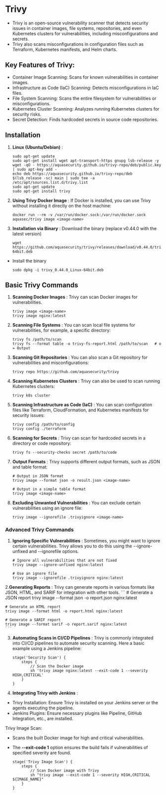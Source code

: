 # Trivy
- Trivy is an open-source vulnerability scanner that detects security issues in container images, file systems, repositories, and even Kubernetes clusters for vulnerabilities, including misconfigurations and secrets. 
- Trivy also scans misconfigurations in configuration files such as Terraform, Kubernetes manifests, and Helm charts.

## Key Features of Trivy:
- Container Image Scanning: Scans for known vulnerabilities in container images.
- Infrastructure as Code (IaC) Scanning: Detects misconfigurations in IaC files.
- File System Scanning: Scans the entire filesystem for vulnerabilities or misconfigurations.
- Kubernetes Cluster Scanning: Analyzes running Kubernetes clusters for security risks.
- Secret Detection: Finds hardcoded secrets in source code repositories.

## Installation 
1. **Linux (Ubuntu/Debian)** :
    ```
    sudo apt-get update
    sudo apt-get install wget apt-transport-https gnupg lsb-release -y
    wget -qO - https://aquasecurity.github.io/trivy-repo/deb/public.key | sudo apt-key add -
    echo deb https://aquasecurity.github.io/trivy-repo/deb $(lsb_release -sc) main | sudo tee -a /etc/apt/sources.list.d/trivy.list
    sudo apt-get update
    sudo apt-get install trivy
    ```

2. **Using Trivy Docker Image** : If Docker is installed, you can use Trivy without installing it directly on the host machine:

    ```
    docker run --rm -v /var/run/docker.sock:/var/run/docker.sock aquasec/trivy image <image-name>
    ```

3. **Installation via Binary** : Download the binary (replace v0.44.0 with the latest version)
    ```
    wget https://github.com/aquasecurity/trivy/releases/download/v0.44.0/trivy_0.44.0_Linux-64bit.deb
    ```
    
- Install the binary
    ```
    sudo dpkg -i trivy_0.44.0_Linux-64bit.deb
    ```

## Basic Trivy Commands

1. **Scanning Docker Images** : Trivy can scan Docker images for vulnerabilities.
    ```
    trivy image <image-name>
    trivy image nginx:latest
    ```

2. **Scanning File Systems** : You can scan local file systems for vulnerabilities, for example, a specific directory:
    ```
    trivy fs /path/to/scan
    trivy fs --format table -o trivy-fs-report.html /path/to/scan   # o = Output
    ```

3. **Scanning Git Repositories** : You can also scan a Git repository for vulnerabilities and misconfigurations:
    ```
    trivy repo https://github.com/aquasecurity/trivy
    ```

4. **Scanning Kubernetes Clusters** : Trivy can also be used to scan running Kubernetes clusters:
    ```
    trivy k8s cluster
    ```

5. **Scanning Infrastructure as Code (IaC)** : You can scan configuration files like Terraform, CloudFormation, and Kubernetes manifests for security issues:
    ```
    trivy config /path/to/config
    trivy config ./terraform
    ```

6. **Scanning for Secrets** : Trivy can scan for hardcoded secrets in a directory or code repository:
    ```
    trivy fs --security-checks secret /path/to/code
    ```

7. **Output Formats** : Trivy supports different output formats, such as JSON and table format:
    ```
    # Output in JSON format
    trivy image --format json -o result.json <image-name>

    # Output in a simple table format
    trivy image <image-name>
    ```

8. **Excluding Unwanted Vulnerabilities** : You can exclude certain vulnerabilities using an ignore file:
    ```
    trivy image --ignorefile .trivyignore <image-name>
    ```

### Advanced Trivy Commands
1. **Ignoring Specific Vulnerabilities** : Sometimes, you might want to ignore certain vulnerabilities. Trivy allows you to do this using the --ignore-unfixed and --ignorefile options.
    ```
    # Ignore all vulnerabilities that are not fixed
    trivy image --ignore-unfixed nginx:latest

    # Use an ignore file
    trivy image --ignorefile .trivyignore nginx:latest
    ```
2.**Generating Reports** : Trivy can generate reports in various formats like JSON, HTML, and SARIF for integration with other tools.
    ```
    # Generate a JSON report
    trivy image --format json -o report.json nginx:latest

    # Generate an HTML report
    trivy image --format html -o report.html nginx:latest

    # Generate a SARIF report
    trivy image --format sarif -o report.sarif nginx:latest
    ```
3. **Automating Scans in CI/CD Pipelines** : Trivy is commonly integrated into CI/CD pipelines to automate security scanning. Here a basic example using a Jenkins pipeline:
    ```
    stage('Security Scan') {
        steps {
            // Scan the Docker image
            sh 'trivy image nginx:latest --exit-code 1 --severity HIGH,CRITICAL'
        }
    }
    ```
4. **Integrating Trivy with Jenkins** :
- Trivy Installation: Ensure Trivy is installed on your Jenkins server or the agents executing the pipeline.
- Jenkins Plugins: Ensure necessary plugins like Pipeline, GitHub Integration, etc., are installed.

Trivy Image Scan:
- Scans the built Docker image for high and critical vulnerabilities.
- The **--exit-code 1** option ensures the build fails if vulnerabilities of specified severity are found.
  
    ```
    stage('Trivy Image Scan') {
        steps {
            // Scan Docker image with Trivy
            sh "trivy image --exit-code 1 --severity HIGH,CRITICAL ${IMAGE_NAME}"
        }
    }
    ```
